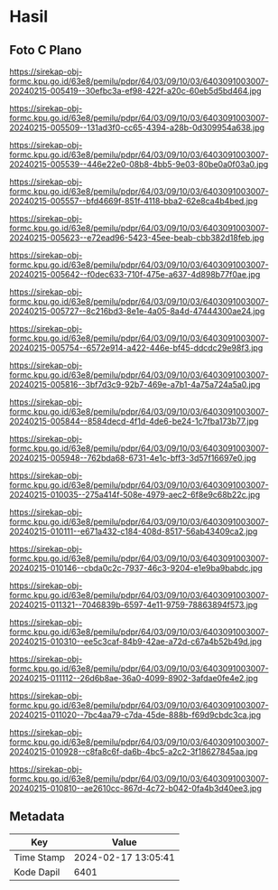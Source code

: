# Hasil

## Foto C Plano

https://sirekap-obj-formc.kpu.go.id/63e8/pemilu/pdpr/64/03/09/10/03/6403091003007-20240215-005419--30efbc3a-ef98-422f-a20c-60eb5d5bd464.jpg

https://sirekap-obj-formc.kpu.go.id/63e8/pemilu/pdpr/64/03/09/10/03/6403091003007-20240215-005509--131ad3f0-cc65-4394-a28b-0d309954a638.jpg

https://sirekap-obj-formc.kpu.go.id/63e8/pemilu/pdpr/64/03/09/10/03/6403091003007-20240215-005539--446e22e0-08b8-4bb5-9e03-80be0a0f03a0.jpg

https://sirekap-obj-formc.kpu.go.id/63e8/pemilu/pdpr/64/03/09/10/03/6403091003007-20240215-005557--bfd4669f-851f-4118-bba2-62e8ca4b4bed.jpg

https://sirekap-obj-formc.kpu.go.id/63e8/pemilu/pdpr/64/03/09/10/03/6403091003007-20240215-005623--e72ead96-5423-45ee-beab-cbb382d18feb.jpg

https://sirekap-obj-formc.kpu.go.id/63e8/pemilu/pdpr/64/03/09/10/03/6403091003007-20240215-005642--f0dec633-710f-475e-a637-4d898b77f0ae.jpg

https://sirekap-obj-formc.kpu.go.id/63e8/pemilu/pdpr/64/03/09/10/03/6403091003007-20240215-005727--8c216bd3-8e1e-4a05-8a4d-47444300ae24.jpg

https://sirekap-obj-formc.kpu.go.id/63e8/pemilu/pdpr/64/03/09/10/03/6403091003007-20240215-005754--6572e914-a422-446e-bf45-ddcdc29e98f3.jpg

https://sirekap-obj-formc.kpu.go.id/63e8/pemilu/pdpr/64/03/09/10/03/6403091003007-20240215-005816--3bf7d3c9-92b7-469e-a7b1-4a75a724a5a0.jpg

https://sirekap-obj-formc.kpu.go.id/63e8/pemilu/pdpr/64/03/09/10/03/6403091003007-20240215-005844--8584decd-4f1d-4de6-be24-1c7fba173b77.jpg

https://sirekap-obj-formc.kpu.go.id/63e8/pemilu/pdpr/64/03/09/10/03/6403091003007-20240215-005948--762bda68-6731-4e1c-bff3-3d57f16697e0.jpg

https://sirekap-obj-formc.kpu.go.id/63e8/pemilu/pdpr/64/03/09/10/03/6403091003007-20240215-010035--275a414f-508e-4979-aec2-6f8e9c68b22c.jpg

https://sirekap-obj-formc.kpu.go.id/63e8/pemilu/pdpr/64/03/09/10/03/6403091003007-20240215-010111--e671a432-c184-408d-8517-56ab43409ca2.jpg

https://sirekap-obj-formc.kpu.go.id/63e8/pemilu/pdpr/64/03/09/10/03/6403091003007-20240215-010146--cbda0c2c-7937-46c3-9204-e1e9ba9babdc.jpg

https://sirekap-obj-formc.kpu.go.id/63e8/pemilu/pdpr/64/03/09/10/03/6403091003007-20240215-011321--7046839b-6597-4e11-9759-78863894f573.jpg

https://sirekap-obj-formc.kpu.go.id/63e8/pemilu/pdpr/64/03/09/10/03/6403091003007-20240215-010310--ee5c3caf-84b9-42ae-a72d-c67a4b52b49d.jpg

https://sirekap-obj-formc.kpu.go.id/63e8/pemilu/pdpr/64/03/09/10/03/6403091003007-20240215-011112--26d6b8ae-36a0-4099-8902-3afdae0fe4e2.jpg

https://sirekap-obj-formc.kpu.go.id/63e8/pemilu/pdpr/64/03/09/10/03/6403091003007-20240215-011020--7bc4aa79-c7da-45de-888b-f69d9cbdc3ca.jpg

https://sirekap-obj-formc.kpu.go.id/63e8/pemilu/pdpr/64/03/09/10/03/6403091003007-20240215-010928--c8fa8c6f-da6b-4bc5-a2c2-3f18627845aa.jpg

https://sirekap-obj-formc.kpu.go.id/63e8/pemilu/pdpr/64/03/09/10/03/6403091003007-20240215-010810--ae2610cc-867d-4c72-b042-0fa4b3d40ee3.jpg


## Metadata

| Key        | Value               |
| ---------- | ------------------- |
| Time Stamp | 2024-02-17 13:05:41 |
| Kode Dapil | 6401                |



